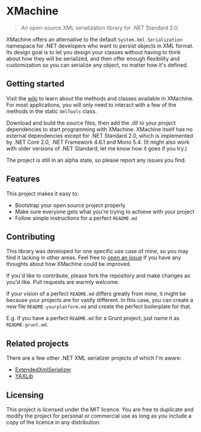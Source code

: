 # XMachine
> An open-source XML serialization library for .NET Standard 2.0.

XMachine offers an alternative to the default `System.Xml.Serialization` namespace for .NET developers who want to persist objects in XML format. Its design goal is to let you design your classes without having to think about how they will be serialized, and then offer enough flexibility and customization so you can serialize any object, no matter how it's defined.

## Getting started

Visit the [wiki](Wiki) to learn about the methods and classes available in XMachine. For most applications, you will only need to interact with a few of the methods in the static `XmlTools` class.

Download and build the source files, then add the .dll to your project dependencies to start programming with XMachine. XMachine itself has no external dependencies except for .NET Standard 2.0, which is implemented by .NET Core 2.0, .NET Framework 4.6.1 and Mono 5.4. (It might also work with older versions of .NET Standard; let me know how it goes if you try.)

The project is still in an alpha state, so please report any issues you find.

## Features

This project makes it easy to:
* Bootstrap your open source project properly
* Make sure everyone gets what you're trying to achieve with your project
* Follow simple instructions for a perfect `README.md`

## Contributing

This library was developed for one specific use case of mine, so you may find it lacking in other areas. Feel free to [open an issue](Issues) if you have any thoughts about how XMachine could be improved.




If you'd like to contribute, please fork the repository and make changes as
you'd like. Pull requests are warmly welcome.

If your vision of a perfect `README.md` differs greatly from mine, it might be
because your projects are for vastly different. In this case, you can create a
new file `README-yourplatform.md` and create the perfect boilerplate for that.

E.g. if you have a perfect `README.md` for a Grunt project, just name it as
`README-grunt.md`.

## Related projects

There are a few other .NET XML serializer projects of which I'm aware:

- [ExtendedXmlSerializer](https://github.com/wojtpl2/ExtendedXmlSerializer)
- [YAXLib](https://github.com/sinairv/YAXLib)

## Licensing

This project is licensed under the MIT licence. You are free to duplicate and modify the project for personal or commercial use as long as you include a copy of the licence in any distribution.

